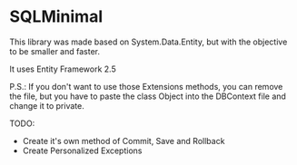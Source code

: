 # SQLMinimal

This library was made based on System.Data.Entity, but with the objective to be smaller and faster.

It uses Entity Framework 2.5

P.S.: If you don't want to use those Extensions methods, you can remove the file, but you have to paste the class Object into the DBContext file and change it to private.

TODO: 
  * Create it's own method of Commit, Save and Rollback
  * Create Personalized Exceptions
